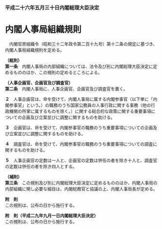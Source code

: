 ### 平成二十六年五月三十日内閣総理大臣決定  
# 内閣人事局組織規則  
　内閣官房組織令（昭和三十二年政令第二百十九号）第十二条の規定に基づき、内閣人事局組織規則を定める。  
  
**（総則）**  
**第一条**　内閣人事局の内部組織については、法令及び別に内閣総理大臣決定に定めるもののほか、この規則の定めるところによる。  
  
**（人事企画官、企画官及び調査官）**  
**第二条**　内閣人事局に、人事企画官、企画官及び調査官を置く。  
  
**２**　人事企画官は、命を受けて、内閣人事局に属する内閣参事官（以下単に「内閣参事官」という。）の職務のうち国家公務員の人事行政に関する事務（他の行政機関の所掌に属するものを除く。）に関する総合的な政策に関する重要事項についての企画及び立案並びに調整に関するものを助ける。  
  
**３**　企画官は、命を受けて、内閣参事官の職務のうち重要事項についての企画及び立案並びに調整に関するものを助ける。  
  
**４**　調査官は、命を受けて、内閣参事官の職務のうち重要事項についての調査に関するものを助ける。  
  
**５**　人事企画官の定数は一人と、企画官の定数は併任の者を除き十人と、調査官の定数は併任の者を除き四人とする。  
  
**（補則）**  
**第三条**　この規則及び別に内閣総理大臣決定に定めるもののほか、内閣人事局の内部組織に関し必要な細目は、内閣総務官と協議の上、内閣人事局長が定める。  
  
**附　則**  
この規則は、公布の日から施行する。  
  
**附　則（平成二九年九月一日内閣総理大臣決定）**  
この規則は、公布の日から施行する。  
  
